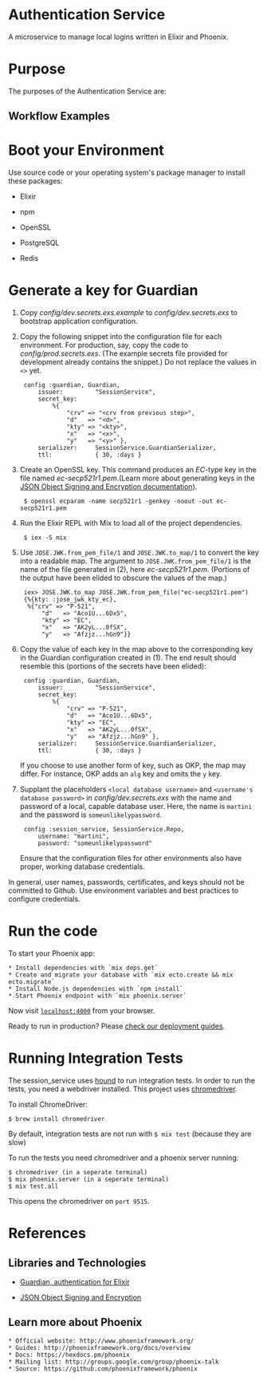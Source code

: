 # Authentication Service

A microservice to manage local logins written in Elixir and Phoenix.


# Purpose

The purposes of the Authentication Service are:

## Workflow Examples


# Boot your Environment

Use source code or your operating system's package manager to install these packages:

* Elixir

* npm

* OpenSSL

* PostgreSQL

* Redis


# Generate a key for Guardian

1. Copy _config/dev.secrets.exs.example_ to _config/dev.secrets.exs_ to bootstrap application configuration.

2. Copy the following snippet into the configuration file for each environment. For production, say,
copy the code to _config/prod.secrets.exs_. (The example secrets file provided for development
already contains the snippet.) Do not replace the values in `<>` yet.

		config :guardian, Guardian,
			issuer:         "SessionService",
			secret_key:
				%{
					"crv" => "<crv from previous step>",
					"d"   => "<d>",
					"kty" => "<kty>",
					"x"   => "<x>",
					"y"   => "<y>" },
			serializer:     SessionService.GuardianSerializer,
			ttl:            { 30, :days }


3. Create an OpenSSL key. This command produces an _EC_-type key in the
file named _ec-secp521r1.pem_.(Learn more about generating keys in the
[JSON Object Signing and Encryption documentation](https://hexdocs.pm/jose/key-generation.html)).

		$ openssl ecparam -name secp521r1 -genkey -noout -out ec-secp521r1.pem


3. Run the Elixir REPL with Mix to load all of the project dependencies.

		$ iex -S mix


5. Use `JOSE.JWK.from_pem_file/1` and `JOSE.JWK.to_map/1` to convert the key into a readable map. The argument to
`JOSE.JWK.from_pem_file/1` is the name of the file generated in (2), here _ec-secp521r1.pem_. (Portions of
the output have been elided to obscure the values of the map.)

		iex> JOSE.JWK.to_map JOSE.JWK.from_pem_file("ec-secp521r1.pem")
		{%{kty: :jose_jwk_kty_ec},
		 %{"crv" => "P-521",
			 "d"   => "Aco1U...6Dx5",
			 "kty" => "EC",
			 "x"   => "AK2yL...0fSX",
			 "y"   => "Afzjz...hGn9"}}


6. Copy the value of each key in the map above to the corresponding key in the Guardian
configuration created in (1). The end result should resemble this (portions of the
secrets have been elided):

		config :guardian, Guardian,
			issuer:         "SessionService",
			secret_key:
				%{
					"crv" => "P-521",
					"d"   => "Aco1U...6Dx5",
					"kty" => "EC",
					"x"   => "AK2yL...0fSX",
					"y"   => "Afzjz...hGn9" },
			serializer:     SessionService.GuardianSerializer,
			ttl:            { 30, :days }

	If you choose to use another form of key, such as OKP, the map may differ. For instance, OKP adds
	an `alg` key and omits the `y` key.


7. Supplant the placeholders `<local database username>` and `<username's database password>`
in _config/dev.secrets.exs_ with the name and password of a local, capable database user.
Here, the name is `martini` and the password is `someunlikelypassword`.

		config :session_service, SessionService.Repo,
			username: "martini",
			password: "someunlikelypassword"

	Ensure that the configuration files for other environments also
	have proper, working database credentials.


In general, user names, passwords, certificates, and keys should not be committed
to Github. Use environment variables and best practices to configure credentials.



# Run the code

To start your Phoenix app:

	* Install dependencies with `mix deps.get`
	* Create and migrate your database with `mix ecto.create && mix ecto.migrate`
	* Install Node.js dependencies with `npm install`
	* Start Phoenix endpoint with `mix phoenix.server`

Now visit [`localhost:4000`](http://localhost:4000) from your browser.

Ready to run in production? Please [check our deployment guides](http://www.phoenixframework.org/docs/deployment).



# Running Integration Tests
The session_service uses [hound](https://github.com/HashNuke/hound) to run integration tests. In
order to run the tests, you need a webdriver installed. This project uses [chromedriver](https://sites.google.com/a/chromium.org/chromedriver/).

To install ChromeDriver:
```
$ brew install chromedriver
```

By default, integration tests are not run with `$ mix test` (because they are slow)

To run the tests you need chromedriver and a phoenix server running:
```
$ chromedriver (in a seperate terminal)
$ mix phoenix.server (in a seperate terminal)
$ mix test.all
```
This opens the chromedriver on `port 9515`.



# References

## Libraries and Technologies

* [Guardian, authentication for Elixir](https://github.com/ueberauth/guardian)

* [JSON Object Signing and Encryption](https://hexdocs.pm/jose)


## Learn more about Phoenix

	* Official website: http://www.phoenixframework.org/
	* Guides: http://phoenixframework.org/docs/overview
	* Docs: https://hexdocs.pm/phoenix
	* Mailing list: http://groups.google.com/group/phoenix-talk
	* Source: https://github.com/phoenixframework/phoenix
